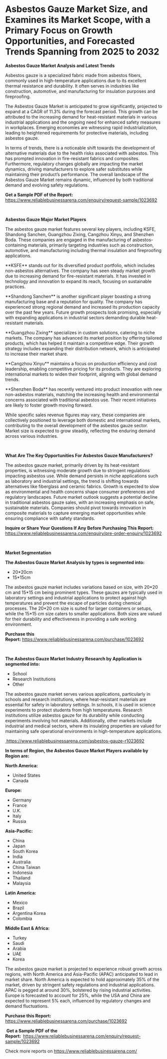 <p><h1>Asbestos Gauze Market Size, and Examines its Market Scope, with a Primary Focus on Growth Opportunities, and Forecasted Trends Spanning from 2025 to 2032</h1></p><p><strong>Asbestos Gauze Market Analysis and Latest Trends</strong></p>
<p><p>Asbestos gauze is a specialized fabric made from asbestos fibers, commonly used in high-temperature applications due to its excellent thermal resistance and durability. It often serves in industries like construction, automotive, and manufacturing for insulation purposes and fireproofing.</p><p>The Asbestos Gauze Market is anticipated to grow significantly, projected to expand at a CAGR of 11.3% during the forecast period. This growth can be attributed to the increasing demand for heat-resistant materials in various industrial applications and the ongoing need for enhanced safety measures in workplaces. Emerging economies are witnessing rapid industrialization, leading to heightened requirements for protective materials, including asbestos gauze.</p><p>In terms of trends, there is a noticeable shift towards the development of alternative materials due to the health risks associated with asbestos. This has prompted innovation in fire-resistant fabrics and composites. Furthermore, regulatory changes globally are impacting the market dynamics, driving manufacturers to explore safer substitutes while maintaining their product’s performance. The overall landscape of the Asbestos Gauze Market remains dynamic, influenced by both traditional demand and evolving safety regulations.</p></p>
<p><strong>Get a Sample PDF of the Report:&nbsp;</strong> <a href="https://www.reliablebusinessarena.com/enquiry/request-sample/1023692?utm_campaign=3286&utm_medium=2&utm_source=Github&utm_content=ia&utm_term=05032025&utm_id=asbestos-gauze">https://www.reliablebusinessarena.com/enquiry/request-sample/1023692</a></p>
<p>&nbsp;</p>
<p><strong>Asbestos Gauze Major Market Players</strong></p>
<p><p>The asbestos gauze market features several key players, including KSFE, Shandong Sanchen, Guangzhou Zixing, Cangzhou Xinyu, and Shenzhen Boda. These companies are engaged in the manufacturing of asbestos-containing materials, primarily targeting industries such as construction, automotive, and manufacturing including thermal insulation and fireproofing applications.</p><p>**KSFE** stands out for its diversified product portfolio, which includes non-asbestos alternatives. The company has seen steady market growth due to increasing demand for fire-resistant materials. It has invested in technology and innovation to expand its reach, focusing on sustainable practices.</p><p>**Shandong Sanchen** is another significant player boasting a strong manufacturing base and a reputation for quality. The company has experienced strong regional demand and increased its production capacity over the past few years. Future growth prospects look promising, especially with expanding applications in industrial sectors demanding durable heat-resistant materials.</p><p>**Guangzhou Zixing** specializes in custom solutions, catering to niche markets. The company has advanced its market position by offering tailored products, which has helped it maintain a competitive edge. Their growth strategy includes expanding their distribution network, which is anticipated to increase their market share.</p><p>**Cangzhou Xinyu** maintains a focus on production efficiency and cost leadership, enabling competitive pricing for its products. They are exploring international markets to widen their footprint, aligning with global demand trends.</p><p>**Shenzhen Boda** has recently ventured into product innovation with new non-asbestos materials, matching the increasing health and environmental concerns associated with traditional asbestos use. Their recent initiatives are likely to foster growth moving forward.</p><p>While specific sales revenue figures may vary, these companies are collectively positioned to leverage both domestic and international markets, contributing to the overall development of the asbestos gauze sector. Market size is expected to grow steadily, reflecting the enduring demand across various industries.</p></p>
<p>&nbsp;</p>
<p><strong>What Are The Key Opportunities For Asbestos Gauze Manufacturers?</strong></p>
<p><p>The asbestos gauze market, primarily driven by its heat-resistant properties, is witnessing moderate growth due to stringent regulations impacting asbestos use. While demand persists in niche applications such as laboratory and industrial settings, the trend is shifting towards alternatives like fiberglass and ceramic fabrics. Growth is expected to slow as environmental and health concerns shape consumer preferences and regulatory landscapes. Future market outlook suggests a potential decline in traditional asbestos gauze sales, with an increasing emphasis on safe, sustainable materials. Companies should pivot towards innovation in composite materials to capture emerging market opportunities while ensuring compliance with safety standards.</p></p>
<p><strong>Inquire or Share Your Questions If Any Before Purchasing This Report:</strong> <a href="https://www.reliablebusinessarena.com/enquiry/pre-order-enquiry/1023692?utm_campaign=3286&utm_medium=2&utm_source=Github&utm_content=ia&utm_term=05032025&utm_id=asbestos-gauze">https://www.reliablebusinessarena.com/enquiry/pre-order-enquiry/1023692</a></p>
<p>&nbsp;</p>
<p><strong>Market Segmentation</strong></p>
<p><strong>The Asbestos Gauze Market Analysis by types is segmented into:</strong></p>
<p><ul><li>20*20cm</li><li>15*15cm</li></ul></p>
<p><p>The asbestos gauze market includes variations based on size, with 20*20 cm and 15*15 cm being prominent types. These gauzes are typically used in laboratory settings and industrial applications to protect against high temperatures and prevent the escape of particles during chemical processes. The 20*20 cm size is suited for larger containers or setups, while the 15*15 cm size caters to smaller applications. Both sizes are valued for their durability and effectiveness in providing a safe working environment.</p></p>
<p><strong>Purchase this Report:&nbsp;</strong><a href="https://www.reliablebusinessarena.com/purchase/1023692?utm_campaign=3286&utm_medium=2&utm_source=Github&utm_content=ia&utm_term=05032025&utm_id=asbestos-gauze">https://www.reliablebusinessarena.com/purchase/1023692</a></p>
<p>&nbsp;</p>
<p><strong>The Asbestos Gauze Market Industry Research by Application is segmented into:</strong></p>
<p><ul><li>School</li><li>Research Institutions</li><li>Other</li></ul></p>
<p><p>The asbestos gauze market serves various applications, particularly in schools and research institutions, where heat-resistant materials are essential for safety in laboratory settings. In schools, it is used in science experiments to protect students from high temperatures. Research institutions utilize asbestos gauze for its durability while conducting experiments involving hot materials. Additionally, other markets include industrial and medical sectors, where its insulating properties are valued for maintaining safe operational environments in high-temperature applications.</p></p>
<p><a href="https://www.reliablebusinessarena.com/asbestos-gauze-r1023692?utm_campaign=3286&utm_medium=2&utm_source=Github&utm_content=ia&utm_term=05032025&utm_id=asbestos-gauze">&nbsp;https://www.reliablebusinessarena.com/asbestos-gauze-r1023692</a></p>
<p><strong>In terms of Region, the Asbestos Gauze Market Players available by Region are:</strong></p>
<p>
    <p> <strong> North America: </strong>
        <ul>
            <li>United States</li>
            <li>Canada</li>
        </ul>
        </p> 
    <p> <strong> Europe: </strong>
        <ul>
            <li>Germany</li>
            <li>France</li>
            <li>U.K.</li>
            <li>Italy</li>
            <li>Russia</li>
        </ul>
        </p> 
    <p> <strong> Asia-Pacific: </strong>
        <ul>
            <li>China</li>
            <li>Japan</li>
            <li>South Korea</li>
            <li>India</li>
            <li>Australia</li>
            <li>China Taiwan</li>
            <li>Indonesia</li>
            <li>Thailand</li>
            <li>Malaysia</li>
        </ul>
        </p> 
    <p> <strong> Latin America: </strong>
        <ul>
            <li>Mexico</li>
            <li>Brazil</li>
            <li>Argentina Korea</li>
            <li>Colombia</li>
        </ul>
        </p> 
    <p> <strong> Middle East & Africa: </strong>
        <ul>
            <li>Turkey</li>
            <li>Saudi</li>
            <li>Arabia</li>
            <li>UAE</li>
            <li>Korea</li>
        </ul>
    </p>
    </p>
<p><p>The asbestos gauze market is projected to experience robust growth across regions, with North America and Asia-Pacific (APAC) anticipated to lead in market share. North America is expected to hold approximately 35% of the market, driven by stringent safety regulations and industrial applications. APAC is pegged at around 30%, bolstered by rising industrial activities. Europe is forecasted to account for 25%, while the USA and China are expected to represent 5% each, influenced by regulatory changes and demand fluctuations.</p></p>
<p><strong>Purchase this Report: </strong><a href="https://www.reliablebusinessarena.com/purchase/1023692?utm_campaign=3286&utm_medium=2&utm_source=Github&utm_content=ia&utm_term=05032025&utm_id=asbestos-gauze">https://www.reliablebusinessarena.com/purchase/1023692</a></p>
<p>&nbsp;<strong>Get a Sample PDF of the Report:&nbsp;&nbsp;</strong><a href="https://www.reliablebusinessarena.com/enquiry/request-sample/1023692?utm_campaign=3286&utm_medium=2&utm_source=Github&utm_content=ia&utm_term=05032025&utm_id=asbestos-gauze">https://www.reliablebusinessarena.com/enquiry/request-sample/1023692</a></p>
<p><strong></strong></p>
<p>Check more reports on <a href="https://www.reliablebusinessarena.com/?utm_campaign=3286&utm_medium=2&utm_source=Github&utm_content=ia&utm_term=05032025&utm_id=asbestos-gauze">https://www.reliablebusinessarena.com/</a></p>